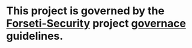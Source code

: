 # This project is governed by the [Forseti-Security](https://github.com/forseti-security/forseti-security) project [governace](https://github.com/forseti-security/forseti-security/blob/master/GOVERNANCE.md) guidelines.
